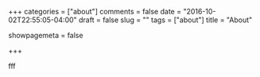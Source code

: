 +++ categories = ["about"] comments = false date = "2016-10-02T22:55:05-04:00" draft = false slug = "" tags = ["about"] title = "About"

showpagemeta = false

+++

fff
